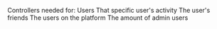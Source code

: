 Controllers needed for:
Users
That specific user's activity
The user's friends
The users on the platform
The amount of admin users
